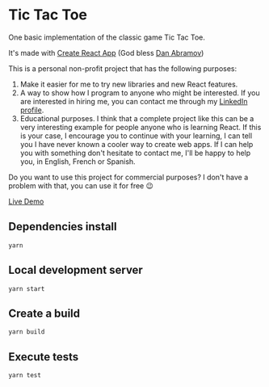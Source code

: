# Tic Tac Toe 

One basic implementation of the classic game Tic Tac Toe.

It's made with [Create React App](https://github.com/facebook/create-react-app) (God bless [Dan Abramov](https://github.com/gaearon))

This is a personal non-profit project that has the following purposes:

1. Make it easier for me to try new libraries and new React features.
2. A way to show how I program to anyone who might be interested. If you are interested in hiring me, you can contact me through my [LinkedIn profile](https://www.linkedin.com/in/jose-cort%C3%A9s-2508b41b/).
3. Educational purposes. I think that a complete project like this can be a very interesting example for people anyone who is learning React. If this is your case, I encourage you to continue with your learning, I can tell you I have never known a cooler way to create web apps. If I can help you with something don't hesitate to contact me, I'll be happy to help you, in English, French or Spanish.


Do you want to use this project for commercial purposes? I don't have a problem with that, you can use it for free 😉


[Live Demo](https://naif-mitts.000webhostapp.com/)

## Dependencies install

``yarn``

## Local development server

``yarn start``

## Create a build

``yarn build``

## Execute tests

``yarn test``
